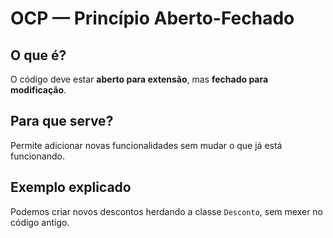 # OCP — Princípio Aberto-Fechado

## O que é?
O código deve estar **aberto para extensão**, mas **fechado para modificação**.

## Para que serve?
Permite adicionar novas funcionalidades sem mudar o que já está funcionando.

## Exemplo explicado
Podemos criar novos descontos herdando a classe `Desconto`, sem mexer no código antigo.
